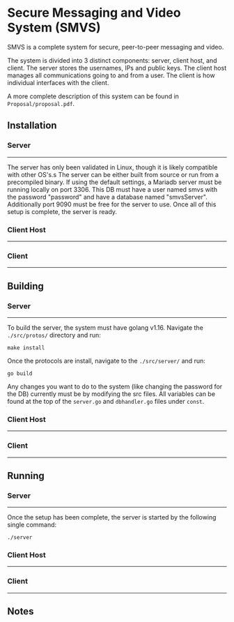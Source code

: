 # Secure Messaging and Video System (SMVS)

SMVS is a complete system for secure, peer-to-peer messaging and video.

The system is divided into 3 distinct components: server, client host, and client.
The server stores the usernames, IPs and public keys.
The client host manages all communications going to and from a user.
The client is how individual interfaces with the client.

A more complete description of this system can be found in `Proposal/proposal.pdf`. 

## Installation

### Server

---

The server has only been validated in Linux, though it is likely compatible with other OS's.s
The server can be either built from source or run from a precompiled binary.
If using the default settings, a Mariadb server must be running locally on port 3306. 
This DB must have a user named smvs with the password "password" and have a database named "smvsServer".
Additionally port 9090 must be free for the server to use.
Once all of this setup is complete, the server is ready.

### Client Host

---

### Client

---

## Building

### Server

---

To build the server, the system must have golang v1.16.
Navigate the `./src/protos/` directory and run:

```
make install
```

Once the protocols are install, navigate to the `./src/server/` and run:

```
go build
```

Any changes you want to do to the system (like changing the password for the DB) currently must be by modifying the src files. 
All variables can be found at the top of the `server.go` and `dbhandler.go` files under `const`.

### Client Host

---

### Client

---

## Running

### Server

---
Once the setup has been complete, the server is started by the following single command:
```
./server
```

### Client Host

---

### Client

---


## Notes
